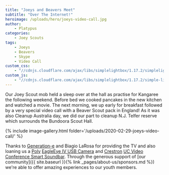 ```yaml
---
title: "Joeys and Beavers Meet"
subtitle: "Over The Internet!"
heroimage: /uploads/hero/joeys-video-call.jpg
author:
    - Platypus
categories:
    - Joey Scouts
tags:
    - Joeys
    - Beavers
    - Skype
    - Video Call
custom_css:
    - "//cdnjs.cloudflare.com/ajax/libs/simplelightbox/1.17.2/simplelightbox.min.css"
custom_js:
    - "//cdnjs.cloudflare.com/ajax/libs/simplelightbox/1.17.2/simple-lightbox.min.js"
---
```


Our Joey Scout mob held a sleep over at the hall as practise for Kangaree the following weekend. Before bed we cooked pancakes in the new kitchen and watched a movie. The next morning, we up early for breakfast followed by a very special video call with a Beaver Scout pack in England! As it was also Cleanup Australia day, we did our part to cleanup N.J. Telfer reserve which surrounds the Bundoora Scout Hall.

{% include image-gallery.html folder='/uploads/2020-02-29-joeys-video-call/' %}

Thanks to [Generation-e](https://www.generation-e.com.au) and Biagio LaRosa for providing the TV and also loaning us a [Poly](https://www.poly.com/) [EagleEye IV USB Camera](https://www.polycom.com/products-services/hd-telepresence-video-conferencing/realpresence-accessories/eagleeye-cameras.html) and [Crestron](https://www.crestron.com/) [UC Video Conference Smart Soundbar](https://www.crestron.com/en-US/Products/Workspace-Solutions/Unified-Communications/Smart-Soundbars/UC-SB1). Through the generous support of [our community]({{ site.baseurl }}{% link _pages/about-us/sponsors.md %}) we're able to offer amazing experiences to our youth members.